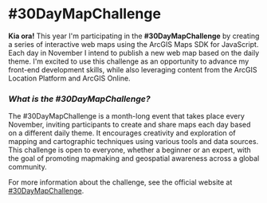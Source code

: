 # #30DayMapChallenge

**Kia ora!** This year I'm participating in the **#30DayMapChallenge** by creating a series of interactive web maps using the ArcGIS Maps SDK for JavaScript. Each day in November I intend to publish a new web map based on the daily theme. I'm excited to use this challenge as an opportunity to advance my front-end development skills, while also leveraging content from the ArcGIS Location Platform and ArcGIS Online.

### *What is the #30DayMapChallenge?*

The #30DayMapChallenge is a month-long event that takes place every November, inviting participants to create and share maps each day based on a different daily theme. It encourages creativity and exploration of mapping and cartographic techniques using various tools and data sources. This challenge is open to everyone, whether a beginner or an expert, with the goal of promoting mapmaking and geospatial awareness across a global community.

For more information about the challenge, see the official website at [#30DayMapChallenge](https://30daymapchallenge.com/ "#30DayMapChallenge website").